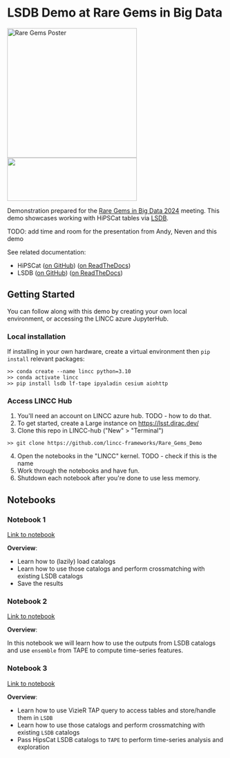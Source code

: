 # LSDB Demo at Rare Gems in Big Data

<img src="https://github.com/lincc-frameworks/Rare_Gems_Demo/assets/12860669/6ddcd206-d962-4d9f-8937-b6a6dbd31adc" alt="Rare Gems Poster" width="300">

<img src="https://github.com/lincc-frameworks/tape/blob/main/docs/DARK_Combo_sm.png?raw=true" width="300" height="100">

Demonstration prepared for the [Rare Gems in Big Data 2024](https://noirlab.edu/science/events/websites/rare-gems-2024) meeting.
This demo showcases working with HiPSCat tables via [LSDB](https://lsdb.readthedocs.io/en/stable/).

TODO: add time and room for the presentation from Andy, Neven and this demo

See related documentation:

* HiPSCat ([on GitHub](https://github.com/astronomy-commons/hipscat))
  ([on ReadTheDocs](https://hipscat.readthedocs.io/en/stable/))
* LSDB ([on GitHub](https://github.com/astronomy-commons/lsdb)) 
  ([on ReadTheDocs](https://lsdb.readthedocs.io/en/stable/))

## Getting Started 

You can follow along with this demo by creating your own local environment, or accessing the LINCC azure JupyterHub.

### Local installation

If installing in your own hardware, create a virtual environment then `pip install` relevant packages:

```
>> conda create --name lincc python=3.10
>> conda activate lincc
>> pip install lsdb lf-tape ipyaladin cesium aiohttp
```

### Access LINCC Hub

1. You'll need an account on LINCC azure hub. TODO - how to do that.
2. To get started, create a Large instance on https://lsst.dirac.dev/
3. Clone this repo in LINCC-hub ("New" > "Terminal")

```
>> git clone https://github.com/lincc-frameworks/Rare_Gems_Demo
```

4. Open the notebooks in the "LINCC" kernel. TODO - check if this is the name
5. Work through the notebooks and have fun.
6. Shutdown each notebook after you're done to use less memory.

## Notebooks

### Notebook 1

[Link to notebook](Notebook_1_Load_and_Xmatch.ipynb)

**Overview**:
- Learn how to (lazily) load catalogs
- Learn how to use those catalogs and perform crossmatching with existing LSDB catalogs
- Save the results

### Notebook 2

[Link to notebook](Notebook_2_Basic_Time_Domain.ipynb)

**Overview**:

In this notebook we will learn how to use the outputs from LSDB catalogs and use `ensemble` from TAPE to compute time-series features.

### Notebook 3

[Link to notebook](Notebook_3_Vizier_LSDB_Interaction.ipynb)

**Overview**: 
- Learn how to use VizieR TAP query to access tables and store/handle them in `LSDB`
- Learn how to use those catalogs and perform crossmatching with existing `LSDB` catalogs
- Pass HipsCat LSDB catalogs to `TAPE` to perform time-series analysis and exploration
